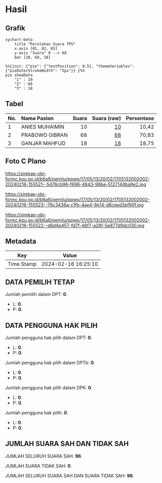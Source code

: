 # Hasil

## Grafik

```mermaid
xychart-beta
    title "Perolehan Suara TPS"
    x-axis [01, 02, 03]
    y-axis "Suara" 0 --> 68
    bar [10, 68, 18]
```

```mermaid
%%{init: {"pie": {"textPosition": 0.5}, "themeVariables": {"pieOuterStrokeWidth": "5px"}} }%%
pie showData
    "1" : 10
    "2" : 68
    "3" : 18
```

## Tabel

| No. | Nama Paslon    | Suara | Suara (raw) | Persentase |
|:--- |:-------------- | -----:| -----------:| ----------:|
| 1   | ANIES MUHAIMIN | 10    | [10][p-1]   | 10,42      |
| 2   | PRABOWO GIBRAN | 68    | [68][p-2]   | 70,83      |
| 3   | GANJAR MAHFUD  | 18    | [18][p-3]   | 18,75      |


[p-1]: https://github.com/gigit-pemilu/pemilu-2024-17-bengkulu/blob/main/pilpres/hitung-suara/sub/17-bengkulu/sub/05-seluma/sub/13-ulu-talo/sub/2002-muara-simpur/sub/002-tps/sub/paslon-1.txt
[p-2]: https://github.com/gigit-pemilu/pemilu-2024-17-bengkulu/blob/main/pilpres/hitung-suara/sub/17-bengkulu/sub/05-seluma/sub/13-ulu-talo/sub/2002-muara-simpur/sub/002-tps/sub/paslon-2.txt
[p-3]: https://github.com/gigit-pemilu/pemilu-2024-17-bengkulu/blob/main/pilpres/hitung-suara/sub/17-bengkulu/sub/05-seluma/sub/13-ulu-talo/sub/2002-muara-simpur/sub/002-tps/sub/paslon-3.txt

## Foto C Plano

https://sirekap-obj-formc.kpu.go.id/b6a6/pemilu/ppwp/17/05/13/20/02/1705132002002-20240216-155521--5d76cb96-f696-4843-98be-5127144ba9e2.jpg

https://sirekap-obj-formc.kpu.go.id/b6a6/pemilu/ppwp/17/05/13/20/02/1705132002002-20240216-155523--76c3436a-c1fb-4ae4-8e14-d8ceed3ef90f.jpg

https://sirekap-obj-formc.kpu.go.id/b6a6/pemilu/ppwp/17/05/13/20/02/1705132002002-20240216-155522--d8d4e457-fd7f-46f7-a28f-5e877d9dc030.jpg


## Metadata

| Key        | Value               |
| ---------- | ------------------- |
| Time Stamp | 2024-02-16 16:25:10 |


## DATA PEMILIH TETAP

Jumlah pemilih dalam DPT: **0**.
 * L: **0**.
 * P: **0**.

## DATA PENGGUNA HAK PILIH

Jumlah pengguna hak pilih dalam DPT: **0**.
 * L: **0**.
 * P: **0**.

Jumlah pengguna hak pilih dalam DPTb: **0**.
 * L: **0**.
 * P: **0**.

Jumlah pengguna hak pilih dalam DPK: **0**.
 * L: **0**.
 * P: **0**.

Jumlah pengguna hak pilih: **0**.
 * L: **0**.
 * P: **0**.

## JUMLAH SUARA SAH DAN TIDAK SAH

JUMLAH SELURUH SUARA SAH: **96**.

JUMLAH SUARA TIDAK SAH: **0**.

JUMLAH SELURUH SUARA SAH DAN SUARA TIDAK SAH: **96**.


